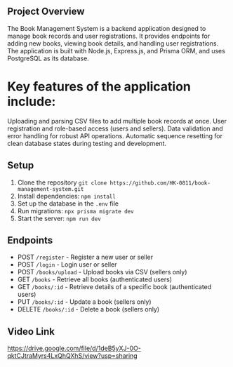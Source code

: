 ## Project Overview
The Book Management System is a backend application designed to manage book records and user registrations. It provides endpoints for adding new books, viewing book details, and handling user registrations. The application is built with Node.js, Express.js, and Prisma ORM, and uses PostgreSQL as its database.

# Key features of the application include:

Uploading and parsing CSV files to add multiple book records at once.
User registration and role-based access (users and sellers).
Data validation and error handling for robust API operations.
Automatic sequence resetting for clean database states during testing and development.

## Setup

1. Clone the repository `git clone https://github.com/HK-0811/book-management-system.git`
2. Install dependencies: `npm install`
3. Set up the database in the `.env` file
4. Run migrations: `npx prisma migrate dev`
5. Start the server: `npm run dev`

## Endpoints

- POST `/register` - Register a new user or seller
- POST `/login` - Login user or seller
- POST `/books/upload` - Upload books via CSV (sellers only)
- GET `/books` - Retrieve all books (authenticated users)
- GET `/books/:id` - Retrieve details of a specific book (authenticated users)
- PUT `/books/:id` - Update a book (sellers only)
- DELETE `/books/:id` - Delete a book (sellers only)

## Video Link
https://drive.google.com/file/d/1deB5yXJ-0O-qktCJtraMyrs4LxQhQXhS/view?usp=sharing
